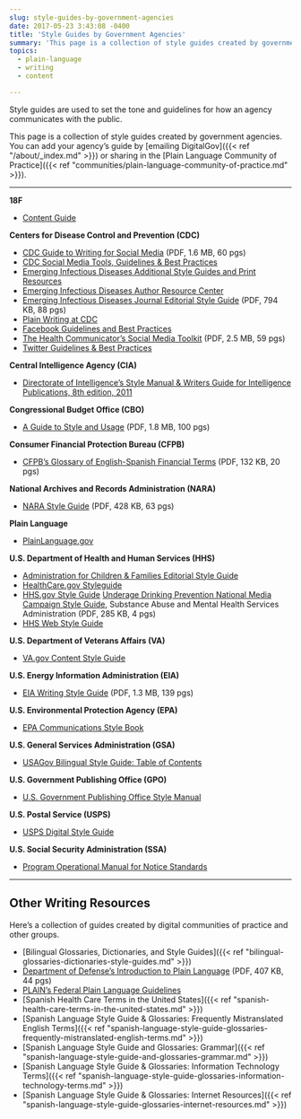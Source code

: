 ```yaml
---
slug: style-guides-by-government-agencies
date: 2017-05-23 3:43:08 -0400
title: 'Style Guides by Government Agencies'
summary: 'This page is a collection of style guides created by government agencies.'
topics:
  - plain-language
  - writing
  - content

---
```


Style guides are used to set the tone and guidelines for how an agency communicates with the public.

This page is a collection of style guides created by government agencies.  You can add your agency&#8217;s guide by [emailing DigitalGov]({{< ref "/about/_index.md" >}}) or sharing in the [Plain Language Community of Practice]({{< ref "communities/plain-language-community-of-practice.md" >}}).

---

**18F**

- [Content Guide](https://content-guide.18f.gov/)

**Centers for Disease Control and Prevention (CDC)**

- [CDC Guide to Writing for Social Media](https://www.cdc.gov/socialmedia/tools/guidelines/guideforwriting.html) (PDF, 1.6 MB, 60 pgs)
- [CDC Social Media Tools, Guidelines & Best Practices](https://www.cdc.gov/socialmedia/tools/guidelines/)
- [Emerging Infectious Diseases Additional Style Guides and Print Resources](https://wwwnc.cdc.gov/eid/page/additional-style-guides-and-print-resources)
- [Emerging Infectious Diseases Author Resource Center](https://wwwnc.cdc.gov/eid/page/author-resource-center)
- [Emerging Infectious Diseases Journal Editorial Style Guide](https://wwwnc.cdc.gov/eid/pdfs/StyleGuide.pdf) (PDF, 794 KB, 88 pgs)
- [Plain Writing at CDC](https://www.cdc.gov/other/plainwriting.html)
- [Facebook Guidelines and Best Practices](https://www.cdc.gov/socialmedia/tools/guidelines/facebook-guidelines.html)
- [The Health Communicator’s Social Media Toolkit](https://www.cdc.gov/socialmedia/tools/guidelines/socialmediatoolkit.html) (PDF, 2.5 MB, 59 pgs)
- [Twitter Guidelines & Best Practices](https://www.cdc.gov/socialmedia/tools/guidelines/twitter.html)

**Central Intelligence Agency (CIA)**

- [Directorate of Intelligence’s Style Manual & Writers Guide for Intelligence Publications, 8th edition, 2011](https://www.scribd.com/doc/233259974/Directorate-of-Intelligence-Style-Manual-Writers-Guide-for-Intelligence-Publications-Eighth-Edition-2011)

**Congressional Budget Office (CBO)**

- [A Guide to Style and Usage](http://www.cbo.gov/sites/default/files/cbofiles/attachments/44975-StyleGuide.pdf) (PDF, 1.8 MB, 100 pgs)

**Consumer Financial Protection Bureau (CFPB)**

- [CFPB&#8217;s Glossary of English-Spanish Financial Terms](https://s3.amazonaws.com/files.consumerfinance.gov/f/201510_cfpb_spanish-style-guide-glossary.pdf) (PDF, 132 KB, 20 pgs)

**National Archives and Records Administration (NARA)**

- [NARA Style Guide](https://www.archives.gov/files/open/plain-writing/style-guide.pdf) (PDF, 428 KB, 63 pgs)

**Plain Language**

- [PlainLanguage.gov](https://plainlanguage.gov/)

**U.S. Department of Health and Human Services (HHS)**

- [Administration for Children & Families Editorial Style Guide](https://www.acf.hhs.gov/digital-toolbox/content/editorial-style-guide)
- [HealthCare.gov Styleguide](https://styleguide.healthcare.gov/)
- [HHS.gov Style Guide](https://www.hhs.gov/web/policies-and-standards/style-guide/) [Underage Drinking Prevention National Media Campaign Style Guide](https://www.samhsa.gov/sites/default/files/uad_campaign_style_guide.pdf), Substance Abuse and Mental Health Services Administration (PDF, 285 KB, 4 pgs)
- [HHS Web Style Guide](https://www.hhs.gov/web/policies-and-standards/web-style-guide/)

**U.S. Department of Veterans Affairs (VA)**

- [VA.gov Content Style Guide](https://design.va.gov/content-style-guide/)

**U.S. Energy Information Administration (EIA)**

- [EIA Writing Style Guide](https://www.eia.gov/about/eiawritingstyleguide.pdf) (PDF, 1.3 MB, 139 pgs)

**U.S. Environmental Protection Agency (EPA)**

- [EPA Communications Style Book](https://www.epa.gov/stylebook)

**U.S. General Services Administration (GSA)**

- [USAGov Bilingual Style Guide: Table of Contents](https://www.usa.gov/style-guide/table-of-contents)

**U.S. Government Publishing Office (GPO)**

- [U.S. Government Publishing Office Style Manual](https://www.gpo.gov/fdsys/search/pagedetails.action?collectionCode=GPO&granuleId=&packageId=GPO-STYLEMANUAL-2016)

**U.S. Postal Service (USPS)**

- [USPS Digital Style Guide](https://www.usps.com/styleguide/)

**U.S. Social Security Administration (SSA)**

- [Program Operational Manual for Notice Standards](https://secure.ssa.gov/apps10/poms.nsf/lnx/0900610000)

---

## Other Writing Resources

Here&#8217;s a collection of guides created by digital communities of practice and other groups.

- [Bilingual Glossaries, Dictionaries, and Style Guides]({{< ref "bilingual-glossaries-dictionaries-style-guides.md" >}})
- [Department of Defense&#8217;s Introduction to Plain Language](http://www.dtic.mil/whs/directives/plainlanguage/PlainLanguageCourse.pdf) (PDF, 407 KB, 44 pgs)
- [PLAIN&#8217;s Federal Plain Language Guidelines](http://www.plainlanguage.gov/howto/guidelines/FederalPLGuidelines/index.cfm?CFID=838730&CFTOKEN=f64d36ad05e03d58-ED6E6827-0361-55F8-E6207170C554B1DF&jsessionid=A3A593B93EAEE361431FC8D8B4799DF0.chh)
- [Spanish Health Care Terms in the United States]({{< ref "spanish-health-care-terms-in-the-united-states.md" >}})
- [Spanish Language Style Guide & Glossaries: Frequently Mistranslated English Terms]({{< ref "spanish-language-style-guide-glossaries-frequently-mistranslated-english-terms.md" >}})
- [Spanish Language Style Guide and Glossaries: Grammar]({{< ref "spanish-language-style-guide-and-glossaries-grammar.md" >}})
- [Spanish Language Style Guide & Glossaries: Information Technology Terms]({{< ref "spanish-language-style-guide-glossaries-information-technology-terms.md" >}})
- [Spanish Language Style Guide & Glossaries: Internet Resources]({{< ref "spanish-language-style-guide-glossaries-internet-resources.md" >}})
